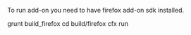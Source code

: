 To run add-on you need to have firefox add-on sdk installed.

grunt build_firefox
cd build/firefox
cfx run

